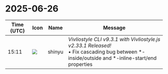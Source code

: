 # 2025-06-26

|Time (UTC)|Icon|Name|Message|
|---|---|---|---|
|15:11|![](https://avatars.slack-edge.com/2018-04-27/354445776386_e258f5ed5ba887b08668_72.jpg)|shinyu|*Vivliostyle CLI v9.3.1 with Vivliostyle.js v2.33.1 Released!*<br>• Fix cascading bug between *-inside/outside and *-inline-start/end properties|
